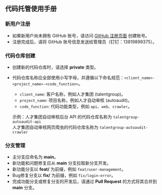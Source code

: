 ## 代码托管使用手册


### 新用户注册
- 如果新用户尚未拥有 GitHub 账号，请访问 [GitHub 注册页面](https://github.com/signup) 创建账号。
- 注册完成后，请将 GitHub 账号信息发送给管理员（钉钉：13819899375）。

### 代码仓库创建
- 创建新的代码仓库时，请选择 **private** 类型。
- 代码仓库名称应全部使用小写字母，并遵循以下命名规范：`<client_name>-<project_name>-<code_function>`。
    - `client_name`: 客户名称，例如人才集团 (talentgroup)。
    - `project_name`: 项目名称，例如人才自动审核 (autoaudit)。
    - `code_function`: 代码功能类型，例如 `api`、`web`、`crawler`。

    示例：人才集团自动审核后台 API 的代码仓库名称为 `talentgroup-autoaudit-api`  
    人才集团自动审核网页爬虫的代码仓库名称为 `talentgroup-autoaudit-crawler`

### 分支管理
- 主分支应命名为 **main**。
- 新功能和问题修复应从 **main** 分支拉取新分支开发。
- 新功能分支以 **feat/** 为前缀，例如 `feat/user-management`。
- Bug修复分支以 **fix/** 为前缀，例如 `fix/login-error`。
- 完成功能分支或修复分支的开发后，请通过 **Pull Request** 的方式将其合并到 **main** 分支。


